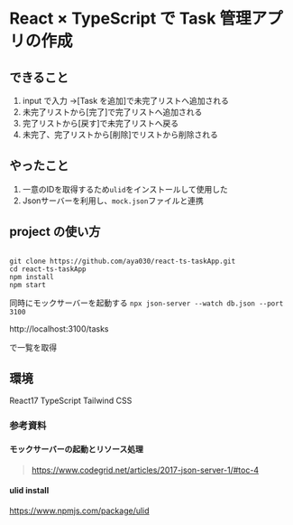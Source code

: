 # React × TypeScript で Task 管理アプリの作成

## できること

1. input で入力 →[Task を追加]で未完了リストへ追加される
2. 未完了リストから[完了]で完了リストへ追加される
3. 完了リストから[戻す]で未完了リストへ戻る
4. 未完了、完了リストから[削除]でリストから削除される

## やったこと

1. 一意のIDを取得するため`ulid`をインストールして使用した
2. Jsonサーバーを利用し、`mock.json`ファイルと連携

## project の使い方

```

git clone https://github.com/aya030/react-ts-taskApp.git
cd react-ts-taskApp
npm install
npm start

```

同時にモックサーバーを起動する
`npx json-server --watch db.json --port 3100`

http://localhost:3100/tasks

で一覧を取得

## 環境

React17
TypeScript
Tailwind CSS


### 参考資料

#### モックサーバーの起動とリソース処理

> https://www.codegrid.net/articles/2017-json-server-1/#toc-4

#### ulid install

https://www.npmjs.com/package/ulid

